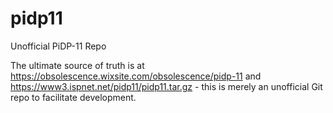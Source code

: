 # pidp11
Unofficial PiDP-11 Repo 

The ultimate source of truth is at https://obsolescence.wixsite.com/obsolescence/pidp-11 and https://www3.ispnet.net/pidp11/pidp11.tar.gz - this is merely an unofficial Git repo to facilitate development.
